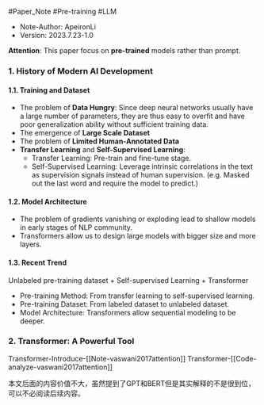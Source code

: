 #Paper_Note #Pre-training #LLM

- Note-Author: ApeironLi
- Version: 2023.7.23-1.0

 **Attention**: This paper focus on **pre-trained** models rather than prompt.

### 1. History of Modern AI Development

#### 1.1. Training and Dataset

- The problem of **Data Hungry**: Since deep neural networks usually have a large number of parameters, they are thus easy to overfit and have poor generalization ability without sufficient training data.
- The emergence of **Large Scale Dataset**
- The problem of **Limited Human-Annotated Data**
- **Transfer Learning** and **Self-Supervised Learning**:
  - Transfer Learning: Pre-train and fine-tune stage.
  - Self-Supervised Learning: Leverage intrinsic correlations in the text as supervision signals instead of human supervision. (e.g. Masked out the last word and require the model to predict.)

#### 1.2. Model Architecture

- The problem of gradients vanishing or exploding lead to shallow models in early stages of NLP community.
- Transformers allow us to design large models with bigger size and more layers.

#### 1.3. Recent Trend

Unlabeled pre-training dataset + Self-supervised Learning + Transformer

- Pre-training Method: From transfer learning to self-supervised learning.
- Pre-training Dataset: From labeled dataset to unlabeled dataset.
- Model Architecture: Transformers allow sequential modeling to be deeper.

### 2. Transformer: A Powerful Tool

Transformer-Introduce-[[Note-vaswani2017attention]]
Transformer-[[Code-analyze-vaswani2017attention]]

本文后面的内容价值不大，虽然提到了GPT和BERT但是其实解释的不是很到位，可以不必阅读后续内容。

